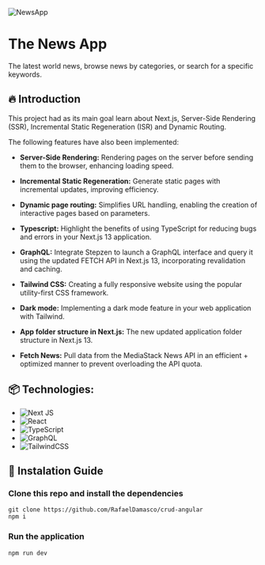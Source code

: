 ![NewsApp](https://github.com/RafaelDamasco/crud-angular/assets/29737013/5d17aabb-a4ce-4ebb-8001-b3ff54a3b519)

# The News App

The latest world news, browse news by categories, or search for a specific keywords.

## 🔥 Introduction

This project had as its main goal learn about Next.js, Server-Side Rendering (SSR), Incremental Static Regeneration (ISR) and Dynamic Routing.

The following features have also been implemented:

* **Server-Side Rendering:** Rendering pages on the server before sending them to the browser, enhancing loading speed.

* **Incremental Static Regeneration:** Generate static pages with incremental updates, improving efficiency.

* **Dynamic page routing:** Simplifies URL handling, enabling the creation of interactive pages based on parameters.
  
* **Typescript:** Highlight the benefits of using TypeScript for reducing bugs and errors in your Next.js 13 application.

* **GraphQL:** Integrate Stepzen to launch a GraphQL interface and query it using the updated FETCH API in Next.js 13, incorporating revalidation and caching.
  
* **Tailwind CSS:** Creating a fully responsive website using the popular utility-first CSS framework.

* **Dark mode:** Implementing a dark mode feature in your web application with Tailwind.

* **App folder structure in Next.js:** The new updated application folder structure in Next.js 13.

* **Fetch News:** Pull data from the MediaStack News API in an efficient + optimized manner to prevent overloading the API quota.
  
  
## 📦 Technologies:
  <!-- Link para pegar as badges: https://github.com/Ileriayo/markdown-badges -->

* ![Next JS](https://img.shields.io/badge/Next-black?style=for-the-badge&logo=next.js&logoColor=white)
* ![React](https://img.shields.io/badge/react-%2320232a.svg?style=for-the-badge&logo=react&logoColor=%2361DAFB)
* ![TypeScript](https://img.shields.io/badge/typescript-%23007ACC.svg?style=for-the-badge&logo=typescript&logoColor=white)
* ![GraphQL](https://img.shields.io/badge/-GraphQL-E10098?style=for-the-badge&logo=graphql&logoColor=white)
* ![TailwindCSS](https://img.shields.io/badge/tailwindcss-%2338B2AC.svg?style=for-the-badge&logo=tailwind-css&logoColor=white)

## 🔨 Instalation Guide

### Clone this repo and install the dependencies

    git clone https://github.com/RafaelDamasco/crud-angular
    npm i
    
### Run the application
    npm run dev
